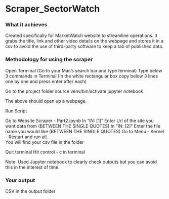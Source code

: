 <h1> Scraper_SectorWatch </h1>

<h3> What it achieves </h3>

Created specifically for MarketWatch website to streamline operations. It grabs the title, link and other video details on the webpage and stores it in a csv to avoid the use of third-party software to keep a tab of published data. 

<h3> Methodology for using the scraper </h3>

Open Terminal (Go to your Mac’s search bar and type terminal)
Type below 3 commands in Terminal
(In the white rectangular box copy below 3 lines one by one and press enter after each)

Go to the project folder
source venv/bin/activate
jupyter notebook 


The above should open up a webpage.

Run Script

Go to Website Scraper - Part2.ipynb
In “IN: [1]” Enter Url of the site you want data from (BETWEEN THE SINGLE QUOTES)
In “IN: [2]” Enter the file name you would like (BETWEEN THE SINGLE QUOTES)
Go to Menu  - Kernel - Restart and run all.  
You will find your csv file in the folder 

Quit terminal 
Hit control - c in terminal

Note: Used Jupyter notebook to clearly check outputs but you can avoid this in the interest of time.

<h3> Your output </h3>
 CSV in the output folder 
